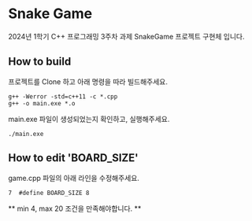 # Snake Game
2024년 1학기 C++ 프로그래밍 3주차 과제 SnakeGame 프로젝트 구현체 입니다.

## How to build
프로젝트를 Clone 하고 아래 명령을 따라 빌드해주세요.

```
g++ -Werror -std=c++11 -c *.cpp
g++ -o main.exe *.o
```

main.exe 파일이 생성되었는지 확인하고, 실행해주세요.
```
./main.exe
```

## How to edit 'BOARD_SIZE'
game.cpp 파일의 아래 라인을 수정해주세요.
```
7  #define BOARD_SIZE 8
```
** min 4, max 20 조건을 만족해야합니다. **

